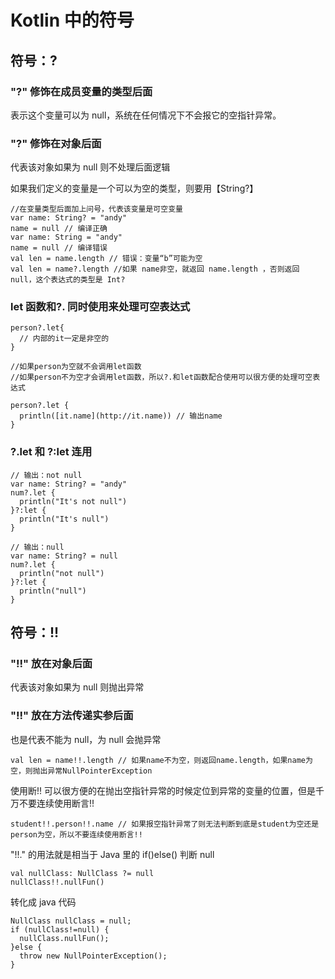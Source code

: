 # Kotlin 中的符号

## 符号：?

### "?" 修饰在成员变量的类型后面
表示这个变量可以为 null，系统在任何情况下不会报它的空指针异常。  

### "?" 修饰在对象后面
代表该对象如果为 null 则不处理后面逻辑  

如果我们定义的变量是一个可以为空的类型，则要用【String?】

```
//在变量类型后面加上问号，代表该变量是可空变量 
var name: String? = "andy"
name = null // 编译正确
var name: String = "andy"
name = null // 编译错误
val len = name.length // 错误：变量“b”可能为空
val len = name?.length //如果 name非空，就返回 name.length ，否则返回 null，这个表达式的类型是 Int?
```

### let 函数和?. 同时使用来处理可空表达式

```
person?.let{ 
  // 内部的it一定是非空的
}

//如果person为空就不会调用let函数
//如果person不为空才会调用let函数，所以?.和let函数配合使用可以很方便的处理可空表达式

person?.let { 
  println([it.name](http://it.name)) // 输出name
} 
```

### ?.let 和 ?:let 连用

```
// 输出：not null
var name: String? = "andy"
num?.let {
  println("It's not null")
}?:let {
  println("It's null")
}

// 输出：null
var name: String? = null
num?.let {
  println("not null")
}?:let {
  println("null")
}

```

## 符号：!!

### "!!" 放在对象后面
代表该对象如果为 null 则抛出异常

### "!!" 放在方法传递实参后面
也是代表不能为 null，为 null 会抛异常

```
val len = name!!.length // 如果name不为空，则返回name.length，如果name为空，则抛出异常NullPointerException 
```

使用断!! 可以很方便的在抛出空指针异常的时候定位到异常的变量的位置，但是千万不要连续使用断言!!

```
student!!.person!!.name // 如果报空指针异常了则无法判断到底是student为空还是person为空，所以不要连续使用断言!! 
```

"!!." 的用法就是相当于 Java 里的 if()else() 判断 null

```
val nullClass: NullClass ?= null
nullClass!!.nullFun() 
```

转化成 java 代码

```
NullClass nullClass = null;
if (nullClass!=null) {
  nullClass.nullFun();
}else {
  throw new NullPointerException();
}
```